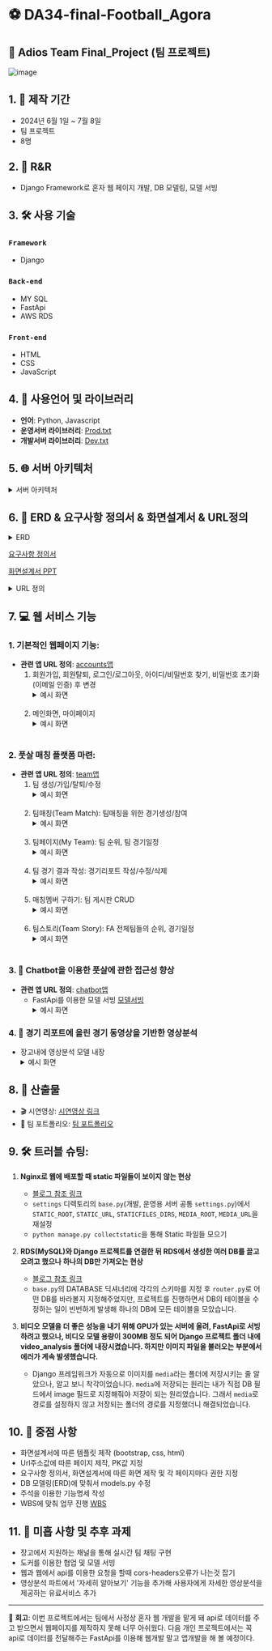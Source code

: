 # ⚽ DA34-final-Football_Agora

## 🎉 Adios Team Final_Project (팀 프로젝트)
![image](static/images/banner2.png)

## 1. 📅 제작 기간
- 2024년 6월 1일 ~ 7월 8일
- 팀 프로젝트
- 8명
## 2. 👥 R&R
- Django Framework로 혼자 웹 페이지 개발, DB 모델링, 모델 서빙

## 3. 🛠️ 사용 기술

### `Framework`
  - Django
### `Back-end`
  - MY SQL
  - FastApi
  - AWS RDS
### `Front-end`
  - HTML
  - CSS
  - JavaScript
  


## 4. 🧰 사용언어 및 라이브러리
- **언어**: Python, Javascript
- **운영서버 라이브러리**: [Prod.txt](requirements/common.txt)
- **개발서버 라이브러리**: [Dev.txt](requirements/dev.txt)

## 5. 🌐 서버 아키텍처
<details>
        <summary>서버 아키텍처</summary>
        <img src="서버%20아키텍쳐.png" alt="서버 아키텍처">
</details>

## 6. 📑 ERD & 요구사항 정의서 & 화면설계서 & URL정의
<details>
        <summary>ERD</summary>
        <img src="FA_ERD(Light_Version).png" alt="ERD">
</details>

[요구사항 정의서](요구사항정의서_최종.xlsx)

[화면설계서 PPT](FA_화면설계서_최종.pptx)

<details>
        <summary>URL 정의</summary>
        <img src="url1.jpg" alt="url">
        <img src="url2.jpg" alt="url">
        <img src="url3.jpg" alt="url">
</details>

## 7. 💻 웹 서비스 기능
### 1. **기본적인 웹페이지 기능**: 
- **관련 앱 URL 정의**: [accounts앱](accounts/urls.py)
   1. 회원가입, 회원탈퇴, 로그인/로그아웃, 아이디/비밀번호 찾기, 비밀번호 초기화(이메일 인증) 후 변경
      <details>
        <summary>예시 화면</summary>
        <img src="FA_화면/회원가입.jpg" alt="회원가입">
        <img src="FA_화면/아이디찾기.jpg" alt="아이디 찾기">
        <img src="FA_화면/비밀번호찾기이메일.jpg" alt="비밀번호 찾기 이메일 인증">
      </details>
      <br>
   2. 메인화면, 마이페이지
      <details>
        <summary>예시 화면</summary>
        <img src="FA_화면/FA_메인화면.jpg" alt="메인페이지">
        <img src="FA_화면/마이페이지.jpg" alt="마이페이지">
      </details>
      <br>
### 2. **풋살 매칭 플랫폼 마련**:
- **관련 앱 URL 정의**: [team앱](team/urls.py)
  1. 팀 생성/가입/탈퇴/수정
     <details>
       <summary>예시 화면</summary>
       <img src="FA_화면/팀생성,가입화면.jpg" alt="팀생성/가입">
       <img src="FA_화면/팀생성.jpg" alt="팀생성">
       <img src="FA_화면/팀목록.jpg" alt="팀가입">
     </details>
     <br>
  2. 팀매칭(Team Match): 팀매칭을 위한 경기생성/참여
     <details>
       <summary>예시 화면</summary>
       <img src="FA_화면/FA_팀매치.jpg" alt="경기 목록/참여">
       <img src="FA_화면/경기생성.jpg" alt="경기 생성">
     </details>
     <br>
  3. 팀페이지(My Team): 팀 순위, 팀 경기일정
     <details>
       <summary>예시 화면</summary>
       <img src="FA_화면/my_team페이지.jpg" alt="팀 페이지">
     </details>
     <br>
  4. 팀 경기 결과 작성: 경기리포트 작성/수정/삭제
     <details>
       <summary>예시 화면</summary>
       <img src="FA_화면/경기%20리포트%20작성.jpg" alt="경기리포트 작성">
     </details>
     <br>
  5. 매칭멤버 구하기: 팀 게시판 CRUD
     <details>
       <summary>예시 화면</summary>
       <img src="FA_화면/팀게시판.jpg" alt="팀 게시판">
     </details>
     <br>
  6. 팀스토리(Team Story): FA 전체팀들의 순위, 경기일정
     <details>
       <summary>예시 화면</summary>
       <img src="FA_화면/FA_팀스토리.jpg" alt="팀 스토리">
     </details>
     <br>
### 3. 🤖 **Chatbot을 이용한 풋살에 관한 접근성 향상**
- **관련 앱 URL 정의**: [chatbot앱](chatbot/urls.py)
  - FastApi를 이용한 모델 서빙 [모델서빙](chatbot/views.py)
     <details>
       <summary>예시 화면</summary>
       <img src="FA_화면/챗봇.jpg" alt="챗봇">
     </details>

### 4. 🎥 경기 리포트에 올린 경기 동영상을 기반한 영상분석
   - 장고내에 영상분석 모델 내장
     <details>
        <summary>예시 화면</summary>
        <img src="FA_화면/영상분석%20이미지.png" alt="영상분석">
     </details>
    
## 8. 📂 산출물 
- 🎬 시연영상: [시연영상 링크](웹페이지_시연영상.mp4)
- 📄 팀 포트폴리오: [팀 포트폴리오](FA_최종_ver_2.0.pdf)

## 9. 🛠️ 트러블 슈팅:
1. **Nginx로 웹에 배포할 때 static 파일들이 보이지 않는 현상**
   - [블로그 참조 링크](https://velog.io/@odh0112/Django-Static-file-Nginx%EB%A1%9C-%EC%B2%98%EB%A6%AC)
   - `settings` 디렉토리의 `base.py`(개발, 운영용 서버 공통 `settings.py`)에서 `STATIC_ROOT`, `STATIC_URL`, `STATICFILES_DIRS`, `MEDIA_ROOT`, `MEDIA_URL`을 재설정
   - `python manage.py collectstatic`을 통해 Static 파일들 모으기


2. **RDS(MySQL)와 Django 프로젝트를 연결한 뒤 RDS에서 생성한 여러 DB를 끌고 오려고 했으나 하나의 DB만 가져오는 현상**
   - [블로그 참조 링크](https://uiandwe.tistory.com/1252)
   - `base.py`의 DATABASE 딕셔너리에 각각의 스키마를 지정 후 `router.py`로 어떤 DB를 바라볼지 지정해주었지만, 프로젝트를 진행하면서 DB의 테이블을 수정하는 일이 빈번하게 발생해 하나의 DB에 모든 테이블을 모았습니다.


3. **비디오 모델을 더 좋은 성능을 내기 위해 GPU가 있는 서버에 올려, FastApi로 서빙하려고 했으나, 비디오 모델 용량이 300MB 정도 되어 Django 프로젝트 폴더 내에 video_analysis 폴더에 내장시켰습니다. 하지만 이미지 파일을 불러오는 부분에서 에러가 계속 발생했습니다.**
   - Django 프레임워크가 자동으로 이미지를 `media`라는 폴더에 저장시키는 줄 알았으나, 알고 보니 착각이었습니다. `media`에 저장되는 원리는 내가 직접 DB 필드에서 image 필드로 지정해줘야 저장이 되는 원리였습니다. 그래서 `media`로 경로를 설정하지 않고 저장되는 폴더의 경로를 지정했더니 해결되었습니다.

    
## 10. 🎯 중점 사항
- 화면설계서에 따른 템플릿 제작 (bootstrap, css, html)
- Url주소값에 따른 페이지 제작, PK값 지정
- 요구사항 정의서, 화면설계서에 따른 화면 제작 및 각 페이지마다 권한 지정
- DB 모델링(ERD)에 맞춰서 models.py 수정
- 주석을 이용한 기능명세 작성
- WBS에 맞춰 업무 진행 [WBS](FA_WBS_최종.xlsx)

## 11. 📝 미흡 사항 및 추후 과제
- 장고에서 지원하는 채널을 통해 실시간 팀 채팅 구현
- 도커를 이용한 협업 및 모델 서빙
- 웹과 웹에서 api를 이용한 요청을 할때 cors-headers오류가 나는것 잡기
- 영상분석 파트에서 '자세히 알아보기' 기능을 추가해 사용자에게 자세한 영상분석을 제공하는 유료서비스 추가


---

💬 **회고**: 이번 프로젝트에서는 팀에서 사정상 혼자 웹 개발을 맡게 돼 api로 데이터를 주고 받으면서 웹페이지를 제작하지 못해 너무 아쉬웠다.
다음 개인 프로젝트에서는 꼭 api로 데이터를 전달해주는 FastApi를 이용해 웹개발 말고 앱개발을 해 볼 예정이다.
  
